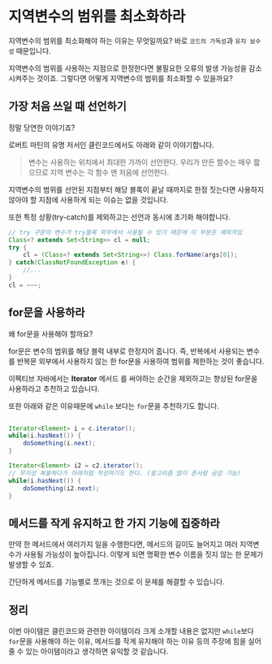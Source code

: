 # 지역변수의 범위를 최소화하라

지역변수의 범위를 최소화해야 하는 이유는 무엇일까요?
바로 ```코드의 가독성```과 ```유지 보수성``` 때문입니다.

지역변수의 범위를 사용하는 지점으로 한정한다면 불필요한 오류의 발생 가능성을 감소시켜주는 것이죠.
그렇다면 어떻게 지역변수의 범위를 최소화할 수 있을까요?

## 가장 처음 쓰일 때 선언하기

정말 당연한 이야기죠? 

로버트 마틴의 유명 저서인 클린코드에서도 아래와 같이 이야기합니다.

> 변수는 사용하는 위치에서 최대한 가까이 선언한다. 우리가 만든 함수는 매우 짧으므로 지역 변수는 각 함수 맨 처음에 선언한다.

지역변수의 범위를 선언된 지점부터 해당 블록이 끝날 때까지로 한정 짓는다면 사용하지 않아야 할 지점에 사용하게 되는 이슈는 없을 것입니다.

또한 특정 상황(try-catch)를 제외하고는 선언과 동시에 초기화 해야합니다.

```java
// try 구문의 변수가 try블록 외부에서 사용될 수 있기 때문에 이 부분은 예외적임
Class<? extends Set<String>> cl = null;
try {
    cl = (Class<? extends Set<String>>) Class.forName(args[0]);
} catch(ClassNotFoundException e) {
    //...
}
cl = ~~~;
```

## for문을 사용하라

왜 for문을 사용해야 할까요?

for문은 변수의 범위를 해당 블럭 내부로 한정지어 줍니다. 즉, 반복에서 사용되는 변수를 반복문 외부에서 사용하지 않는 한 for문을 사용하여 범위를 제한하는 것이 좋습니다.

이펙티브 자바에서는 **Iterator** 메서드 를 써야하는 순간을 제외하고는 향상된 for문을 사용하라고 추천하고 있습니다.

또한 아래와 같은 이유때문에 ```while``` 보다는 ```for```문을 추천하기도 합니다.

```java

Iterator<Element> i = c.iterator();
while(i.hasNext()) {
    doSomething(i.next);    
}

Iterator<Element> i2 = c2.iterator();
// 무지성 복붙하다가 아래처럼 작성하기도 한다. (알고리즘 많이 푼사람 공감 가능)
while(i.hasNext()) {
    doSomething(i2.next);    
}
```

## 메서드를 작게 유지하고 한 가지 기능에 집중하라

만약 한 메서드에서 여러가지 일을 수행한다면, 메서드의 길이도 늘어지고 여러 지역변수가 사용될 가능성이 높아집니다.
이렇게 되면 명확한 변수 이름을 짓지 않는 한 문제가 발생할 수 있죠.

간단하게 메서드를 기능별로 쪼개는 것으로 이 문제를 해결할 수 있습니다.

## 정리

이번 아이템은 클린코드와 관련한 아이템이라 크게 소개할 내용은 없지만 ```while```보다 ```for```문을 사용해야 하는 이유, 메서드를 작게 유지해야 하는 이유 등의 주장에 힘을 실어줄 수 있는 아이템이라고 생각하면 유익할 것 같습니다.